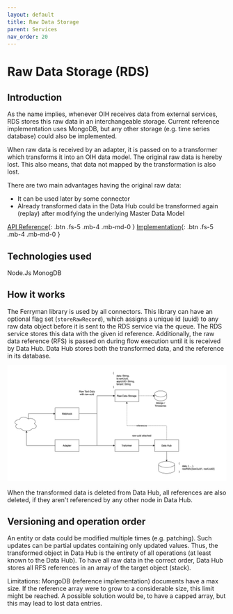 ```yaml
---
layout: default
title: Raw Data Storage
parent: Services
nav_order: 20
---
```


<!-- Description Guidelines

Please note:
Use the full links to reference other files or images! Relative links will not work under our theme settings settings.
-->

<!-- please choose the appropriate batch and delete/comment the others  -->


# **Raw Data Storage (RDS)** <!-- make sure spelling is consistent with other sources and within this document -->

## Introduction

<!-- 2 sentences: what does it do and how -->
As the name implies, whenever OIH receives data from external services, RDS stores this raw data in an interchangeable storage. Current reference implementation uses MongoDB, but any other storage (e.g. time series database) could also be implemented.

When raw data is received by an adapter, it is passed on to a transformer which transforms it into an OIH data model. The original raw data is hereby lost. This also means, that data not mapped by the transformation is also lost.

There are two main advantages having the original raw data:
* It can be used later by some connector
* Already transformed data in the Data Hub could be transformed again (replay) after modifying the underlying Master Data Model

[API Reference](https://rds.openintegrationhub.com/api-docs/){: .btn .fs-5 .mb-4 .mb-md-0 }
[Implementation](https://github.com/openintegrationhub/openintegrationhub/tree/master/services/rds){: .btn .fs-5 .mb-4 .mb-md-0 }

## Technologies used
<!-- please name and elaborate on other technologies or standards the service uses -->

Node.Js
MonogDB

## How it works
<!-- describe core functionalities and underlying concepts in more detail -->
The Ferryman library is used by all connectors. This library can have an optional flag set (`storeRawRecord`), which assigns a unique id (uuid) to any raw data object before it is sent to the RDS service via the queue. The RDS service stores this data with the given id reference. Additionally, the raw data reference (RFS) is passed on during flow execution until it is received by Data Hub. Data Hub stores both the transformed data, and the reference in its database.  

![Workflow](raw-data-storage.png)

When the transformed data is deleted from Data Hub, all references are also deleted, if they aren't referenced by any other node in Data Hub. 

## Versioning and operation order

An entity or data could be modified multiple times (e.g. patching). Such updates can be partial updates containing only updated values. Thus, the transformed object in Data Hub is the entirety of all operations (at least known to the Data Hub). To have all raw data in the correct order, Data Hub stores all RFS references in an array of the target object (stack).

Limitations: MongoDB (reference implementation) documents have a max size. If the reference array were to grow to a considerable size, this limit might be reached. A possible solution would be, to have a capped array, but this may lead to lost data entries. 
